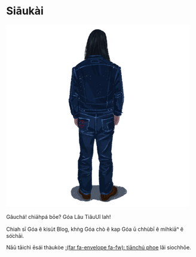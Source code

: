 # Siāukài


![](/images/avatar/draw_490.png#center)

Gâuchá! chia̍hpá bōe? Góa Lâu TiâuUî lah!

Chiah sī Góa ê kisu̍t Blog, khǹg Góa chò ê kap Góa ū chhùbī ê mi̍hkiāⁿ ê só͘chāi.

Nāū tāichì ēsái thàukòe  [:(far fa-envelope fa-fw): tiānchú phoe](mailto:watain666666@gmail.com) lâi siochhōe.

